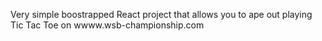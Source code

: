 Very simple boostrapped React project that allows you to ape out playing Tic Tac Toe on wwww.wsb-championship.com
